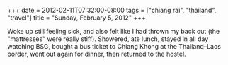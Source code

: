 +++
date = 2012-02-11T07:32:00-08:00
tags = ["chiang rai", "thailand", "travel"]
title = "Sunday, February 5, 2012"
+++

Woke up still feeling sick, and also felt like I had thrown my back out (the "mattresses" were really stiff). Showered, ate lunch, stayed in all day watching BSG, bought a bus ticket to Chiang Khong at the Thailand&ndash;Laos border, went out again for dinner, then returned to the hostel.
